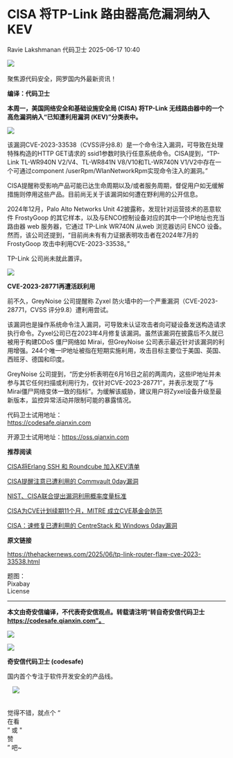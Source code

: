 #  CISA 将TP-Link 路由器高危漏洞纳入KEV  
Ravie Lakshmanan  代码卫士   2025-06-17 10:40  
  
![](https://mmbiz.qpic.cn/mmbiz_gif/Az5ZsrEic9ot90z9etZLlU7OTaPOdibteeibJMMmbwc29aJlDOmUicibIRoLdcuEQjtHQ2qjVtZBt0M5eVbYoQzlHiaw/640?wx_fmt=gif "")  
   
聚焦源代码安全，网罗国内外最新资讯！  
  
**编译：代码卫士**  
  
**本周一，美国网络安全和基础设施安全局 (CISA) 将TP-Link 无线路由器中的一个高危漏洞纳入“已知遭利用漏洞 (KEV)”分类表中。**  
  
![](https://mmbiz.qpic.cn/mmbiz_png/oBANLWYScMSW47rBFzuOCUm7ezhoRFVzofFc6icb0ozGx0q56Fv57KABKjPOnhTI3RRJbzFRTDO7SClpVZt3UYw/640?wx_fmt=png&from=appmsg "")  
  
  
该漏洞CVE-2023-33538（CVSS评分8.8）是一个命令注入漏洞，可导致在处理特殊构造的HTTP GET请求的 ssid1参数时执行任意系统命令。CISA提到，“TP-Link TL-WR940N V2/V4、TL-WR841N V8/V10和TL-WR740N V1/V2中存在一个可通过component /userRpm/WlanNetworkRpm实现命令注入的漏洞。”  
  
CISA提醒称受影响产品可能已达生命周期以及/或者服务周期，督促用户如无缓解措施则停用这些产品。目前尚无关于该漏洞如何遭在野利用的公开信息。  
  
2024年12月，Palo Alto Networks Unit 42披露称，发现针对运营技术的恶意软件 FrostyGoop 的其它样本，以及与ENCO控制设备对应的其中一个IP地址也充当路由器 web 服务器，它通过 TP-Link WR740N 从web 浏览器访问 ENCO 设备。然而，该公司还提到，“目前尚未有有力证据表明攻击者在2024年7月的 FrostyGoop 攻击中利用CVE-2023-33538。”  
  
TP-Link 公司尚未就此置评。  
  
  
![](https://mmbiz.qpic.cn/mmbiz_png/oBANLWYScMSW47rBFzuOCUm7ezhoRFVzyK2g9TZUTicd0b7EXvOPE4So4tWSf2WIz7dCD1jtib1PDdHLK1d4CHVg/640?wx_fmt=png&from=appmsg "")  
  
**CVE-2023-28771再遭活跃利用**  
  
  
  
前不久，GreyNoise 公司提醒称 Zyxel 防火墙中的一个严重漏洞（CVE-2023-28771，CVSS 评分9.8）遭利用尝试。  
  
该漏洞也是操作系统命令注入漏洞，可导致未认证攻击者向可疑设备发送构造请求执行命令。Zyxel公司已在2023年4月修复该漏洞。虽然该漏洞在披露后不久就已被用于构建DDoS 僵尸网络如 Mirai，但GreyNoise 公司表示最近针对该漏洞的利用增强。244个唯一IP地址被指在短期实施利用，攻击目标主要位于美国、英国、西班牙、德国和印度。  
  
GreyNoise 公司提到，“历史分析表明在6月16日之前的两周内，这些IP地址并未参与其它任何扫描或利用行为，仅针对CVE-2023-28771”，并表示发现了“与Mirai僵尸网络变体一致的指标”。为缓解该威胁，建议用户将Zyxel设备升级至最新版本，监控异常活动并限制可能的暴露情况。  
  
  
代码卫士试用地址：  
https://codesafe.qianxin.com  
  
开源卫士试用地址：https://oss.qianxin.com  
  
  
  
  
  
  
  
  
  
  
  
  
  
**推荐阅读**  
  
[CISA将Erlang SSH 和 Roundcube 加入KEV清单](https://mp.weixin.qq.com/s?__biz=MzI2NTg4OTc5Nw==&mid=2247523250&idx=2&sn=245cd6553dde79a725f1afe15893f164&scene=21#wechat_redirect)  
  
  
[CISA提醒注意已遭利用的 Commvault 0day漏洞](https://mp.weixin.qq.com/s?__biz=MzI2NTg4OTc5Nw==&mid=2247523124&idx=1&sn=1a8e46e871f1fae51bb1c752be774842&scene=21#wechat_redirect)  
  
  
[NIST、CISA联合提出漏洞利用概率度量标准](https://mp.weixin.qq.com/s?__biz=MzI2NTg4OTc5Nw==&mid=2247523082&idx=2&sn=4d5a25d58482d98bdb3b13320e03bb92&scene=21#wechat_redirect)  
  
  
[CISA为CVE计划续期11个月，MITRE 成立CVE基金会防范](https://mp.weixin.qq.com/s?__biz=MzI2NTg4OTc5Nw==&mid=2247522769&idx=2&sn=550a6097b86ddca08a77c2e694b9e854&scene=21#wechat_redirect)  
  
  
[CISA：速修复已遭利用的 CentreStack 和 Windows 0day漏洞](https://mp.weixin.qq.com/s?__biz=MzI2NTg4OTc5Nw==&mid=2247522701&idx=2&sn=0b8f46ac41b6d62102b7ec1c02b25f60&scene=21#wechat_redirect)  
  
  
  
  
  
**原文链接**  
  
https://thehackernews.com/2025/06/tp-link-router-flaw-cve-2023-33538.html  
  
  
题图：  
Pixabay   
License  
  
****  
**本文由奇安信编译，不代表奇安信观点。转载请注明“转自奇安信代码卫士 https://codesafe.qianxin.com”。**  
  
  
  
  
![](https://mmbiz.qpic.cn/mmbiz_jpg/oBANLWYScMSf7nNLWrJL6dkJp7RB8Kl4zxU9ibnQjuvo4VoZ5ic9Q91K3WshWzqEybcroVEOQpgYfx1uYgwJhlFQ/640?wx_fmt=jpeg "")  
  
![](https://mmbiz.qpic.cn/mmbiz_jpg/oBANLWYScMSN5sfviaCuvYQccJZlrr64sRlvcbdWjDic9mPQ8mBBFDCKP6VibiaNE1kDVuoIOiaIVRoTjSsSftGC8gw/640?wx_fmt=jpeg "")  
  
**奇安信代码卫士 (codesafe)**  
  
国内首个专注于软件开发安全的产品线。  
  
   ![](https://mmbiz.qpic.cn/mmbiz_gif/oBANLWYScMQ5iciaeKS21icDIWSVd0M9zEhicFK0rbCJOrgpc09iaH6nvqvsIdckDfxH2K4tu9CvPJgSf7XhGHJwVyQ/640?wx_fmt=gif "")  
  
   
觉得不错，就点个 “  
在看  
” 或 "  
赞  
” 吧~  
  
